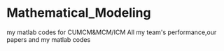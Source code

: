 # Mathematical_Modeling
my matlab codes for CUMCM&amp;MCM/ICM
All my team's performance,our papers and my matlab codes  
